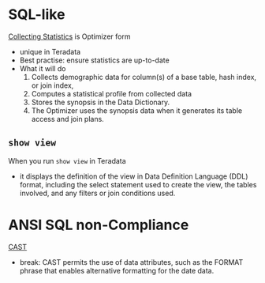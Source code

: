 # SQL-like
[Collecting Statistics](https://docs.teradata.com/r/Teradata-VantageTM-SQL-Data-Definition-Language-Syntax-and-Examples/July-2021/Statistics-Statements/COLLECT-STATISTICS-Optimizer-Form/COLLECT-STATISTICS-Syntax-Optimizer-Form) is Optimizer form
- unique in Teradata
- Best practise: ensure statistics are up-to-date
- What it will do
  1. Collects demographic data for column(s) of a base table, hash index, or join index, 
  2. Computes a statistical profile from collected data
  3. Stores the synopsis in the Data Dictionary.
  4. The Optimizer uses the synopsis data when it generates its table access and join plans.

## `show view`
When you run `show view` in Teradata
- it displays the definition of the view in Data Definition Language (DDL) format, including the select statement used to create the view, the tables involved, and any filters or join conditions used. 



# ANSI SQL non-Compliance
[CAST](https://docs.teradata.com/r/kmuOwjp1zEYg98JsB8fu_A/3p451k4ev~Sx~dDp_QXM6g)
- break: CAST permits the use of data attributes, such as the FORMAT phrase that enables alternative formatting for the date data.


